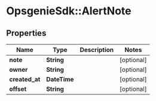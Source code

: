 # OpsgenieSdk::AlertNote

## Properties
Name | Type | Description | Notes
------------ | ------------- | ------------- | -------------
**note** | **String** |  | [optional] 
**owner** | **String** |  | [optional] 
**created_at** | **DateTime** |  | [optional] 
**offset** | **String** |  | [optional] 


